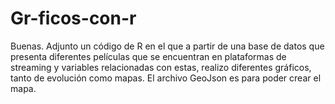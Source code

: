# Gr-ficos-con-r
Buenas.
Adjunto un código de R en el que a partir de una base de datos que presenta diferentes películas que se encuentran en plataformas de streaming y variables relacionadas con estas, realizo diferentes gráficos, tanto de evolución como mapas.
El archivo GeoJson es para poder crear el mapa.
